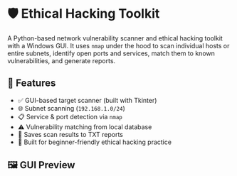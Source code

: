 # 🛡️ Ethical Hacking Toolkit

A Python-based network vulnerability scanner and ethical hacking toolkit with a Windows GUI. It uses `nmap` under the hood to scan individual hosts or entire subnets, identify open ports and services, match them to known vulnerabilities, and generate reports.

## 🚀 Features

- ✅ GUI-based target scanner (built with Tkinter)
- 🌐 Subnet scanning (`192.168.1.0/24`)
- 📋 Service & port detection via `nmap`
- ⚠ Vulnerability matching from local database
- 📝 Saves scan results to TXT reports
- 🧪 Built for beginner-friendly ethical hacking practice

## 🖼️ GUI Preview

